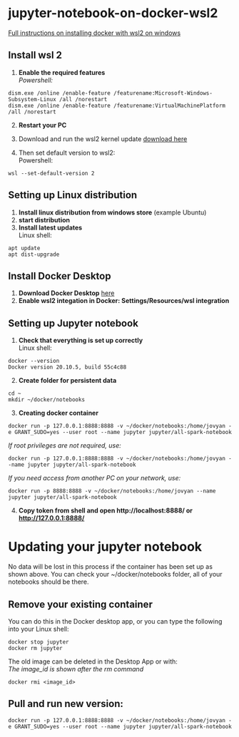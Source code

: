 # jupyter-notebook-on-docker-wsl2

[Full instructions on installing docker with wsl2 on windows](https://docs.docker.com/docker-for-windows/wsl/)

## Install wsl 2
1. **Enable the required features**  
*Powershell:*
```
dism.exe /online /enable-feature /featurename:Microsoft-Windows-Subsystem-Linux /all /norestart
dism.exe /online /enable-feature /featurename:VirtualMachinePlatform /all /norestart
```

2. **Restart your PC**

3. Download and run the wsl2 kernel update [download here](https://wslstorestorage.blob.core.windows.net/wslblob/wsl_update_x64.msi)

4. Then set default version to wsl2:  
Powershell:
```
wsl --set-default-version 2
```

## Setting up Linux distribution

1. **Install linux distribution from windows store** (example Ubuntu)
2. **start distribution**
3. **Install latest updates**  
Linux shell:
```
apt update 
apt dist-upgrade
```

## Install Docker Desktop

1. **Download Docker Desktop** [here](https://hub.docker.com/editions/community/docker-ce-desktop-windows/)
2. **Enable wsl2 integation in Docker: Settings/Resources/wsl integration**

## Setting up Jupyter notebook 
1. **Check that everything is set up correctly**  
Linux shell:
```
docker --version
Docker version 20.10.5, build 55c4c88
```

2. **Create folder for persistent data**
```
cd ~
mkdir ~/docker/notebooks
```

3. **Creating docker container**
```
docker run -p 127.0.0.1:8888:8888 -v ~/docker/notebooks:/home/jovyan -e GRANT_SUDO=yes --user root --name jupyter jupyter/all-spark-notebook
```
*If root privileges are not required, use:*
```
docker run -p 127.0.0.1:8888:8888 -v ~/docker/notebooks:/home/jovyan --name jupyter jupyter/all-spark-notebook
```
*If you need access from another PC on your network, use:*
```
docker run -p 8888:8888 -v ~/docker/notebooks:/home/jovyan --name jupyter jupyter/all-spark-notebook
```
4. **Copy token from shell and open http://localhost:8888/ or http://127.0.0.1:8888/**

# Updating your jupyter notebook

No data will be lost in this process if the container has been set up as shown above. You can check your ~/docker/notebooks folder, all of your notebooks should be there.

## Remove your existing container
You can do this in the Docker desktop app, or you can type the following into your Linux shell:
```
docker stop jupyter
docker rm jupyter
```
The old image can be deleted in the Desktop App or with:  
*The image_id is shown after the rm command*
```
docker rmi <image_id>
```

## Pull and run new version:
```
docker run -p 127.0.0.1:8888:8888 -v ~/docker/notebooks:/home/jovyan -e GRANT_SUDO=yes --user root --name jupyter jupyter/all-spark-notebook
```
